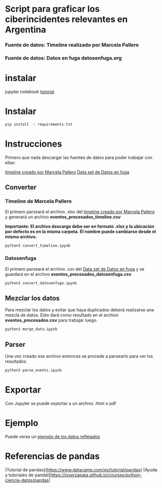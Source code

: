 # Script para graficar los ciberincidentes relevantes en Argentina

### Fuente de datos: Timeline realizado por Marcela Pallero
### Fuente de datos: Datos en fuga datosenfuga.org

# instalar

jupyter notebook [tutorial](https://python.land/data-science/jupyter-notebook)

# Instalar
```bash
pip install -r requirements.txt
```

# Instrucciones

Primero que nada descargar las fuentes de datos para poder trabajar con ellas:

[timeline creado por Marcela Pallero](https://time.graphics/es/line/630567)
[Data set de Datos en fuga](https://docs.google.com/spreadsheets/d/1J08Xeu2yuttfuBVT6dFeRCADBe-y9FsOAiqBv74MUAU/edit?gid=1638781659#gid=1638781659)


## Converter

### Timeline de Marcela Pallero

El primero parseará el archivo .xlsx del [timeline creado por Marcela Pallero](https://time.graphics/es/line/630567) y generará un archivo **eventos_procesados_timeline.csv**

**Importante: El archivo descargo debe ser en formato .xlsx y la ubicación por defecto es en la misma carpeta. El nombre puede cambiarse desde el mismo archivo.**

```python
python3 convert_timeline.ipynb
```

### Datosenfuga

El primero parseará el archivo .csv del [Data set de Datos en fuga](https://docs.google.com/spreadsheets/d/1J08Xeu2yuttfuBVT6dFeRCADBe-y9FsOAiqBv74MUAU/edit?gid=1638781659#gid=1638781659) y se guardará en el archivo **eventos_procesados_datosenfuga.csv**

```python
python3 convert_datosenfuga.ipynb
```


## Mezclar los datos

Para mezclar los datos y evitar que haya duplicados deberá realizarse una mezcla de datos. Esto dará como resultado en el archivo **eventos_procesados.csv** para trabajar luego.

```python
python3 merge_data.ipynb
```

## Parser

Una vez creado ese archivo entonces se procede a parsearlo para ver los resultados

```python
python3 parse_events.ipynb
```

# Exportar

Con Jupyter se puede exportar a un archivo .html o pdf

# Ejemplo

Puede verse un [ejemplo de los datos reflejados](export_example.html)

# Referencias de pandas

(Tutorial de pandas)[https://www.datacamp.com/es/tutorial/pandas]
(Ayuda y tutoriales de panda)[https://joserzapata.github.io/courses/python-ciencia-datos/pandas]

